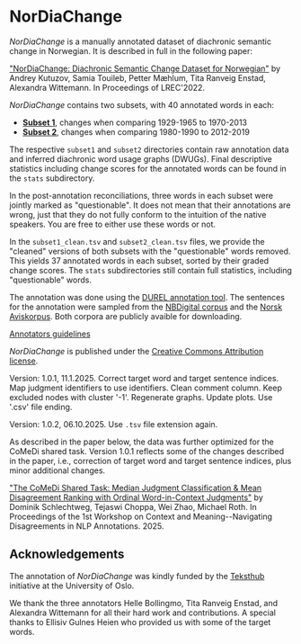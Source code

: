 # NorDiaChange
_NorDiaChange_ is a manually annotated dataset of diachronic semantic change in Norwegian. It is described in full in the following paper:

["NorDiaChange: Diachronic Semantic Change Dataset for Norwegian"](https://aclanthology.org/2022.lrec-1.274/) by Andrey Kutuzov, Samia Touileb, Petter Mæhlum, Tita Ranveig Enstad, Alexandra Wittemann. In Proceedings of LREC'2022.

_NorDiaChange_ contains two subsets, with 40 annotated words in each:
- **[Subset 1](https://github.com/ltgoslo/nor_dia_change/tree/main/subset1)**, changes when comparing 1929-1965 to 1970-2013
- **[Subset 2](https://github.com/ltgoslo/nor_dia_change/tree/main/subset2)**, changes when comparing 1980-1990 to 2012-2019

The respective `subset1` and `subset2` directories contain raw annotation data and inferred diachronic word usage graphs (DWUGs).
Final descriptive statistics including change scores for the annotated words can be found in the `stats` subdirectory.

In the post-annotation reconciliations, three words in each subset were jointly marked as "questionable".
It does not mean that their annotations are wrong, just that they do not fully conform to the intuition of the native speakers.
You are free to either use these words or not.

In the `subset1_clean.tsv` and `subset2_clean.tsv` files, we provide the "cleaned" versions of both subsets with the "questionable" words removed.
This yields 37 annotated words in each subset, sorted by their graded change scores.
The `stats` subdirectories still contain full statistics, including "questionable" words.

The annotation was done using the [DUREL annotation tool](https://durel.ims.uni-stuttgart.de/).
The sentences for the annotation were sampled from the [NBDigital corpus](https://www.nb.no/sprakbanken/ressurskatalog/oai-nb-no-sbr-34/) and the [Norsk Aviskorpus](https://www.nb.no/sprakbanken/ressurskatalog/oai-nb-no-sbr-4/).
Both corpora are publicly avaible for downloading.

[Annotators guidelines](https://github.com/ltgoslo/nor_dia_change/blob/main/guidelines.md)

_NorDiaChange_ is published under the [Creative Commons Attribution license](https://creativecommons.org/licenses/by/4.0/).

Version: 1.0.1, 11.1.2025. Correct target word and target sentence indices. Map judgment identifiers to use identifiers. Clean comment column. Keep excluded nodes with cluster '-1'. Regenerate graphs. Update plots. Use '.csv' file ending. 

Version: 1.0.2, 06.10.2025. Use `.tsv` file extension again.

As described in the paper below, the data was further optimized for the CoMeDi shared task. Version 1.0.1 reflects some of the changes described in the paper, i.e., correction of target word and target sentence indices, plus minor additional changes.

["The CoMeDi Shared Task: Median Judgment Classification & Mean Disagreement Ranking with Ordinal Word-in-Context Judgments"](https://aclanthology.org/2025.comedi-1.4/) by Dominik Schlechtweg, Tejaswi Choppa, Wei Zhao, Michael Roth. In Proceedings of the 1st Workshop on Context and Meaning--Navigating Disagreements in NLP Annotations. 2025.


## Acknowledgements
The annotation of _NorDiaChange_ was kindly funded by the [Teksthub](https://www.uio.no/tjenester/it/forskning/kompetansehuber/teksthub/) initiative at the University of Oslo.

We thank the three annotators Helle Bollingmo, Tita Ranveig Enstad, and Alexandra Wittemann for all their hard work and contributions. 
A special thanks to Ellisiv Gulnes Heien who provided us with some of the target words.
